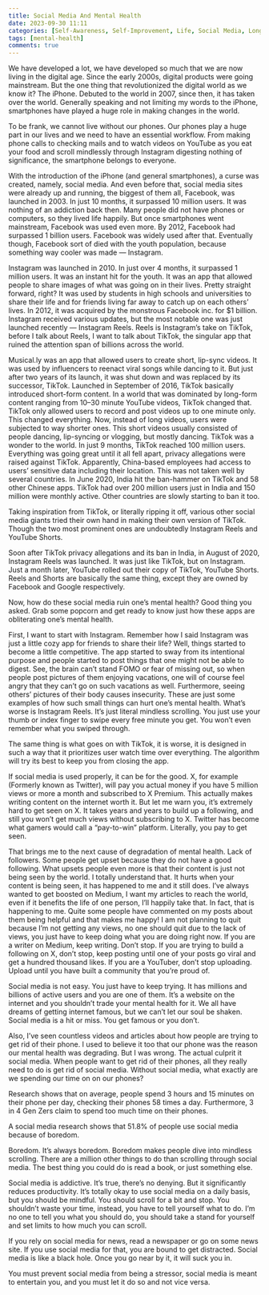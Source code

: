 ```yaml
---
title: Social Media And Mental Health
date: 2023-09-30 11:11
categories: [Self-Awareness, Self-Improvement, Life, Social Media, Longform]
tags: [mental-health]
comments: true
---
```


We have developed a lot, we have developed so much that we are now living in the digital age. Since the early 2000s, digital products were going mainstream. But the one thing that revolutionized the digital world as we know it? The iPhone. Debuted to the world in 2007, since then, it has taken over the world. Generally speaking and not limiting my words to the iPhone, smartphones have played a huge role in making changes in the world.

To be frank, we cannot live without our phones. Our phones play a huge part in our lives and we need to have an essential workflow. From making phone calls to checking mails and to watch videos on YouTube as you eat your food and scroll mindlessly through Instagram digesting nothing of significance, the smartphone belongs to everyone.

With the introduction of the iPhone (and general smartphones), a curse was created, namely, social media. And even before that, social media sites were already up and running, the biggest of them all, Facebook, was launched in 2003. In just 10 months, it surpassed 10 million users. It was nothing of an addiction back then. Many people did not have phones or computers, so they lived life happily. But once smartphones went mainstream, Facebook was used even more. By 2012, Facebook had surpassed 1 billion users. Facebook was widely used after that. Eventually though, Facebook sort of died with the youth population, because something way cooler was made — Instagram.

Instagram was launched in 2010. In just over 4 months, it surpassed 1 million users. It was an instant hit for the youth. It was an app that allowed people to share images of what was going on in their lives. Pretty straight forward, right? It was used by students in high schools and universities to share their life and for friends living far away to catch up on each others’ lives. In 2012, it was acquired by the monstrous Facebook inc. for $1 billion. Instagram received various updates, but the most notable one was just launched recently — Instagram Reels. Reels is Instagram’s take on TikTok, before I talk about Reels, I want to talk about TikTok, the singular app that ruined the attention span of billions across the world.

Musical.ly was an app that allowed users to create short, lip-sync videos. It was used by influencers to reenact viral songs while dancing to it. But just after two years of its launch, it was shut down and was replaced by its successor, TikTok. Launched in September of 2016, TikTok basically introduced short-form content. In a world that was dominated by long-form content ranging from 10–30 minute YouTube videos, TikTok changed that. TikTok only allowed users to record and post videos up to one minute only. This changed everything. Now, instead of long videos, users were subjected to way shorter ones. This short videos usually consisted of people dancing, lip-syncing or vlogging, but mostly dancing. TikTok was a wonder to the world. In just 9 months, TikTok reached 100 million users. Everything was going great until it all fell apart, privacy allegations were raised against TikTok. Apparently, China-based employees had access to users’ sensitive data including their location. This was not taken well by several countries. In June 2020, India hit the ban-hammer on TikTok and 58 other Chinese apps. TikTok had over 200 million users just in India and 150 million were monthly active. Other countries are slowly starting to ban it too.

Taking inspiration from TikTok, or literally ripping it off, various other social media giants tried their own hand in making their own version of TikTok. Though the two most prominent ones are undoubtedly Instagram Reels and YouTube Shorts.

Soon after TikTok privacy allegations and its ban in India, in August of 2020, Instagram Reels was launched. It was just like TikTok, but on Instagram. Just a month later, YouTube rolled out their copy of TikTok, YouTube Shorts. Reels and Shorts are basically the same thing, except they are owned by Facebook and Google respectively.

Now, how do these social media ruin one’s mental health? Good thing you asked. Grab some popcorn and get ready to know just how these apps are obliterating one’s mental health.

First, I want to start with Instagram. Remember how I said Instagram was just a little cozy app for friends to share their life? Well, things started to become a little competitive. The app started to sway from its intentional purpose and people started to post things that one might not be able to digest. See, the brain can’t stand FOMO or fear of missing out, so when people post pictures of them enjoying vacations, one will of course feel angry that they can’t go on such vacations as well. Furthermore, seeing others’ pictures of their body causes insecurity. These are just some examples of how such small things can hurt one’s mental health. What’s worse is Instagram Reels. It’s just literal mindless scrolling. You just use your thumb or index finger to swipe every free minute you get. You won’t even remember what you swiped through.

The same thing is what goes on with TikTok, it is worse, it is designed in such a way that it prioritizes user watch time over everything. The algorithm will try its best to keep you from closing the app.

If social media is used properly, it can be for the good. X, for example (Formerly known as Twitter), will pay you actual money if you have 5 million views or more a month and subscribed to X Premium. This actually makes writing content on the internet worth it. But let me warn you, it’s extremely hard to get seen on X. It takes years and years to build up a following, and still you won’t get much views without subscribing to X. Twitter has become what gamers would call a “pay-to-win” platform. Literally, you pay to get seen.

That brings me to the next cause of degradation of mental health. Lack of followers. Some people get upset because they do not have a good following. What upsets people even more is that their content is just not being seen by the world. I totally understand that. It hurts when your content is being seen, it has happened to me and it still does. I’ve always wanted to get boosted on Medium, I want my articles to reach the world, even if it benefits the life of one person, I’ll happily take that. In fact, that is happening to me. Quite some people have commented on my posts about them being helpful and that makes me happy! I am not planning to quit because I’m not getting any views, no one should quit due to the lack of views, you just have to keep doing what you are doing right now. If you are a writer on Medium, keep writing. Don’t stop. If you are trying to build a following on X, don’t stop, keep posting until one of your posts go viral and get a hundred thousand likes. If you are a YouTuber, don’t stop uploading. Upload until you have built a community that you’re proud of.

Social media is not easy. You just have to keep trying. It has millions and billions of active users and you are one of them. It’s a website on the internet and you shouldn’t trade your mental health for it. We all have dreams of getting internet famous, but we can’t let our soul be shaken. Social media is a hit or miss. You get famous or you don’t.

Also, I’ve seen countless videos and articles about how people are trying to get rid of their phone. I used to believe it too that our phone was the reason our mental health was degrading. But I was wrong. The actual culprit it social media. When people want to get rid of their phones, all they really need to do is get rid of social media. Without social media, what exactly are we spending our time on on our phones?

Research shows that on average, people spend 3 hours and 15 minutes on their phone per day, checking their phones 58 times a day. Furthermore, 3 in 4 Gen Zers claim to spend too much time on their phones.

A social media research shows that 51.8% of people use social media because of boredom.

Boredom. It’s always boredom. Boredom makes people dive into mindless scrolling. There are a million other things to do than scrolling through social media. The best thing you could do is read a book, or just something else.

Social media is addictive. It’s true, there’s no denying. But it significantly reduces productivity. It’s totally okay to use social media on a daily basis, but you should be mindful. You should scroll for a bit and stop. You shouldn’t waste your time, instead, you have to tell yourself what to do. I’m no one to tell you what you should do, you should take a stand for yourself and set limits to how much you can scroll.

If you rely on social media for news, read a newspaper or go on some news site. If you use social media for that, you are bound to get distracted. Social media is like a black hole. Once you go near by it, it will suck you in.

You must prevent social media from being a stressor, social media is meant to entertain you, and you must let it do so and not vice versa.
